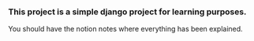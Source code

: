 ### This project is a simple django project for learning purposes.
You should have the notion notes where everything has been explained. 